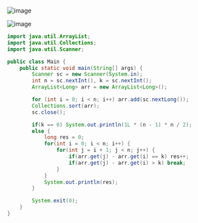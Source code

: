 ![image](https://github.com/user-attachments/assets/ce55f9d9-d6a6-40a3-a0f9-842b10a948d6)

![image](https://github.com/user-attachments/assets/2275bdaf-7f10-48a7-943a-9361e78aad8a)

```java
import java.util.ArrayList;
import java.util.Collections;
import java.util.Scanner;

public class Main {
    public static void main(String[] args) {
        Scanner sc = new Scanner(System.in);
        int n = sc.nextInt(), k = sc.nextInt();
        ArrayList<Long> arr = new ArrayList<Long>();

        for (int i = 0; i < n; i++) arr.add(sc.nextLong());
        Collections.sort(arr);
        sc.close();

        if(k == 0) System.out.println(1L * (n - 1) * n / 2);
        else {
            long res = 0;
            for(int i = 0; i < n; i++) {
                for(int j = i + 1; j < n; j++) {
                    if(arr.get(j) - arr.get(i) == k) res++;
                    if(arr.get(j) - arr.get(i) > k) break;
                }
            }
            System.out.println(res);
        }

        System.exit(0);
    }
}
```
